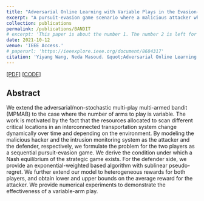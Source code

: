 ```yaml
---
title: "Adversarial Online Learning with Variable Plays in the Evasion-and-Pursuit Game: Theoretical Foundations and Application in Connected and Automated Vehicle Cybersecurity"
excerpt: "A pursuit-evasion game scenario where a malicious attacker who adopts Exp3 compromises the red vehicle, and a security monitor as defender who adopts Exp3.M-VP scans the red vehicle as well as two other vehicles. The pursuit-evasion game is conducted in a sequential manner. <br/><img src='/images/BANDIT.png'>"
collection: publications
permalink: /publications/BANDIT
# excerpt: 'This paper is about the number 1. The number 2 is left for future work.'
date: 2021-10-12
venue: 'IEEE Access.'
# paperurl: 'https://ieeexplore.ieee.org/document/8684317'
citation: 'Yiyang Wang, Neda Masoud. &quot;Adversarial Online Learning with Variable Plays in the Evasion-and-Pursuit Game: Theoretical Foundations and Application in Connected and Automated Vehicle Cybersecurity.&quot; <i>DOI: 10.13140/RG.2.2.17253.73440/1</i>'
---
```


[[PDF]](https://www.researchgate.net/publication/345699783_Adversarial_Online_Learning_with_Variable_Plays_in_the_Pursuit-Evasion_Game_Theoretical_Foundations_and_Application_in_Connected_and_Automated_Vehicle_Cybersecurity)
[[CODE]](https://github.com/yiyang920/adversarial_multi_armed_bandit_variable_plays)

## Abstract
We extend the adversarial/non-stochastic multi-play multi-armed bandit (MPMAB) to the case where the number of arms to play is variable. The work is motivated by the fact that the resources allocated to scan different critical locations in an interconnected transportation system change dynamically over time and depending on the environment. By modeling the malicious hacker and the intrusion monitoring system as the attacker and the defender, respectively, we formulate the problem for the two players as a sequential pursuit-evasion game. We derive the condition under which a Nash equilibrium of the strategic game exists. For the defender side, we provide an exponential-weighted based algorithm with sublinear pseudo-regret. We further extend our model to heterogeneous rewards for both players, and obtain lower and upper bounds on the average reward for the attacker. We provide numerical experiments to demonstrate the effectiveness of a variable-arm play.